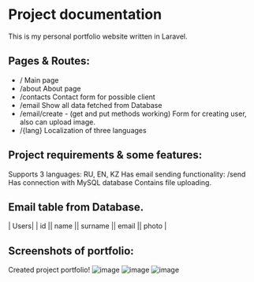 # Project documentation

This is my personal portfolio website written in Laravel. 

## Pages & Routes:

-   / Main page
-   /about About page
-   /contacts Contact form for possible client
-   /email Show all data fetched from Database
-   /email/create - (get and put methods working) Form for creating user, also can upload image.
-   /{lang} Localization of three languages

## Project requirements & some features:

Supports 3 languages: RU, EN, KZ
Has email sending functionality: /send
Has connection with MySQL database
Contains file uploading.

## Email table from Database.

| Users| | id || name || surname || email || photo |

## Screenshots of portfolio:

Created project portfolio!
![image](https://user-images.githubusercontent.com/72303445/108621184-57464100-745b-11eb-8aba-e914267b20ae.png)
![image](https://user-images.githubusercontent.com/72303445/108621200-7218b580-745b-11eb-9119-cb163d5b7a40.png)
![image](https://user-images.githubusercontent.com/72303445/108621197-6cbb6b00-745b-11eb-84e0-2324b11f2754.png)
